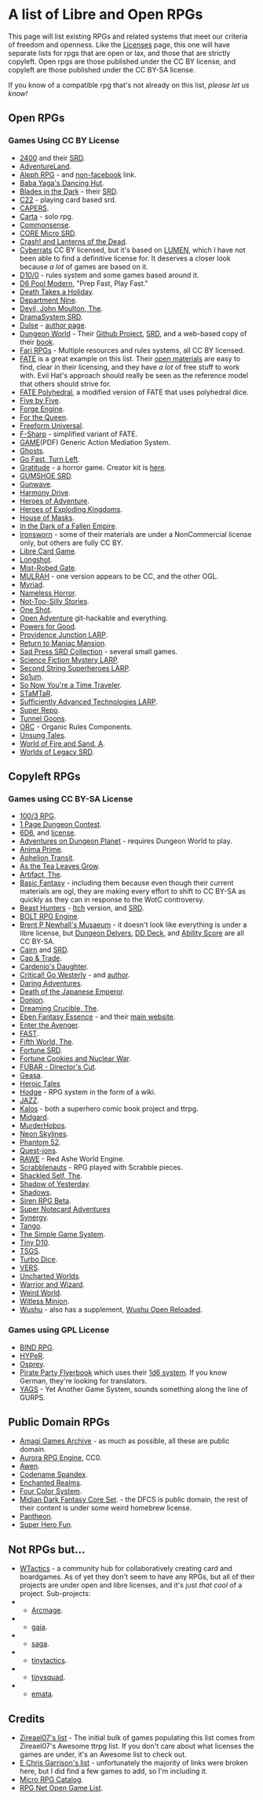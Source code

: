 # A list of Libre and Open RPGs

This page will list existing RPGs and related systems that meet our criteria of freedom and openness. Like the [Licenses](https://github.com/pinxedjacu/librerpg/blob/main/list-of-good-rpg-licenses.md) page, this one will have separate lists for rpgs that are open or lax, and those that are strictly copyleft. Open rpgs are those published under the CC BY license, and copyleft are those published under the CC BY-SA license.

If you know of a compatible rpg that's not already on this list, *please let us know!*

## Open RPGs

### Games Using CC BY License

* [2400](https://jasontocci.itch.io/2400) and their [SRD](https://jasontocci.itch.io/24xx).
* [AdventureLand](http://www.1km1kt.net/rpg/adventureland).
* [Aleph RPG](https://www.facebook.com/AlephRPG/) - and [non-facebook](https://www.drivethrurpg.com/product/282761/Aleph-RPG--v-20) link.
* [Baba Yaga's Dancing Hut](http://nickwedig.libraryofhighmoon.com/2012/12/baba-yagas-dancing-hut/).
* [Blades in the Dark](https://bladesinthedark.com/) - their [SRD](https://bladesinthedark.com/node/33).
* [C22](https://c22system.com/thebasics) - playing card based srd.
* [CAPERS](https://www.nerdburgergames.com/capers).
* [Carta](https://peachgardengames.itch.io/carta-srd) - solo rpg.
* [Commonsense](https://www.drivethrurpg.com/product/359829/Commonsense-A-RolePlaying-Game-System).
* [CORE Micro SRD](https://as-if.itch.io/core-micro).
* [Crash! and Lanterns of the Dead](http://nickwedig.libraryofhighmoon.com/2012/04/game-chef-2012-crash-lanterns-of-the-dead/).
* [Cyberrats](https://alrine.itch.io/cyberrats) CC BY licensed, but it's based on [LUMEN](https://gilarpgs.itch.io/lumen), which I have not been able to find a definitive license for. It deserves a closer look because *a lot* of games are based on it.
* [D10/0](https://www.bestwithstuff.com/RPGProjects.html) - rules system and some games based around it.
* [D6 Pool Modern](https://www.drivethrurpg.com/product/134520/D6Pool-Modern-Roleplaying?src=newest), "Prep Fast, Play Fast."
* [Death Takes a Holiday](http://nickwedig.libraryofhighmoon.com/2013/06/death-takes-a-holiday-major-revision/).
* [Department Nine](http://nickwedig.libraryofhighmoon.com/2010/12/department-nine/).
* [Devil, John Moulton, The](http://nickwedig.libraryofhighmoon.com/2014/04/the-devil-john-moulton/).
* [DramaSystem SRD](https://pelgranepress.com/2013/09/19/dramasystem-srd/).
* [Dulse](https://www.dropbox.com/s/rnpalw06sp5s0te/dulse.pdf?dl=0) - [author page](https://bullypulpitgames.com/pages/jason-morningstar?_pos=1&_sid=5e3e2c114&_ss=r).
* [Dungeon World](https://dungeon-world.com/) - Their [Github Project](https://github.com/Sagelt/Dungeon-World), [SRD](https://www.dungeonworldsrd.com/),  and a web-based copy of their [book](http://book.dwgazetteer.com/index.html).
* [Fari RPGs](https://fari.games/browse/fari-rpgs) - Multiple resources and rules systems, all CC BY licensed.
* [FATE](https://evilhat.com/product/fate-core-system/) is a great example on this list. Their [open materials](https://www.faterpg.com/licensing/licensing-fate-cc-by/) are easy to find, clear in their licensing, and they have *a lot* of free stuff to work with. Evil Hat's approach should really be seen as the reference model that others should strive for.
* [FATE Polyhedral](https://www.dropbox.com/s/5hl8z4kjvbhrbxf/Fate%20Polyhedral%20Edition.pdf?dl=0), a modified version of FATE that uses polyhedral dice.
* [Five by Five](https://www.drivethrurpg.com/product/115748/Five-by-Five?manufacturers_id=5581).
* [Forge Engine](https://www.heroforgegames.com/forge-engine/).
* [For the Queen](https://forthequeengame.com/).
* [Freeform Universal](https://www.perilplanet.com/freeform-universal/).
* [F-Sharp](http://studiohunty.com/f-sharp/) - simplified variant of FATE.
* [GAME](http://www.1km1kt.net/wp-content/uploads/2011/02/GAMEv1-1.pdf)(PDF) Generic Action Mediation System.
* [Ghosts](http://fossilbank.wikidot.com/work:ghosts).
* [Go Fast, Turn Left](http://nickwedig.libraryofhighmoon.com/2011/05/go-fast-turn-left/).
* [Gratitude](https://alrine.itch.io/gratitude-a-horror-game) - a horror game. Creator kit is [here](https://alrine.itch.io/gratitude-creators-kit).
* [GUMSHOE SRD](https://pelgranepress.com/2013/10/24/the-gumshoe-system-reference-document/).
* [Gunwave](http://fossilbank.wikidot.com/work:gunwave).
* [Harmony Drive](https://peachgardengames.itch.io/harmony-drive).
* [Heroes of Adventure](https://nameless-designer.itch.io/heroes-of-adventure).
* [Heroes of Exploding Kingdoms](https://willowx.itch.io/heroes-of-the-exploding-kingdoms-v7-2).
* [House of Masks](http://nickwedig.libraryofhighmoon.com/2012/06/house-of-masks-new-playtest-version/).
* [In the Dark of a Fallen Empire](https://jkent2585.itch.io/in-the-dark-of-a-fallen-empire).
* [Ironsworn](https://www.ironswornrpg.com/) - some of their materials are under a NonCommercial license only, but others are fully CC BY.
* [Libre Card Game](https://librecardgame.sourceforge.net/dokuwiki/).
* [Longshot](http://nickwedig.libraryofhighmoon.com/2010/12/longshot/).
* [Mist-Robed Gate](https://summerbird.wordpress.com/2012/02/14/mist-robed-gate-pdf/).
* [MULRAH](http://www.1km1kt.net/rpg/mulrah) - one version appears to be CC, and the other OGL.
* [Myriad](https://www.drivethrurpg.com/product/29196/Myriad-RPG-System).
* [Nameless Horror](http://nickwedig.libraryofhighmoon.com/2013/10/nameless-horror-version-0-2/).
* [Not-Too-Silly Stories](http://fossilbank.wikidot.com/work:not-too-silly-stories).
* [One Shot](https://docs.google.com/document/d/1YtTisR9yJWoIMSAWxbM4sGLTc0Fopqn8gcwjGoykKzc/edit?pli=1).
* [Open Adventure](https://github.com/openadventure/Open-Adventure) git-hackable and everything.
* [Powers for Good](https://www.drivethrurpg.com/product/126205/Powers-For-Good-%230).
* [Providence Junction LARP](http://nickwedig.libraryofhighmoon.com/2010/12/providence-junction/).
* [Return to Maniac Mansion](http://nickwedig.libraryofhighmoon.com/2011/11/return-to-maniac-mansion/).
* [Sad Press SRD Collection](https://sadpress.itch.io/sad-press-srd-collection) - several small games.
* [Science Fiction Mystery LARP](http://nickwedig.libraryofhighmoon.com/2010/12/science-fiction-mystery/).
* [Second String Superheroes LARP](http://nickwedig.libraryofhighmoon.com/2010/12/second-string-superheroes/).
* [So1um](https://github.com/brunobord/so1um).
* [So Now You're a Time Traveler](http://nickwedig.libraryofhighmoon.com/2013/08/so-now-youre-a-time-traveler/).
* [STaMTaR](http://www.1km1kt.net/rpg/stamtar).
* [Sufficiently Advanced Technologies LARP](http://nickwedig.libraryofhighmoon.com/2011/01/sufficiently-advanced-technologies/).
* [Super Repo](http://nickwedig.libraryofhighmoon.com/2013/01/super-repo/).
* [Tunnel Goons](https://natetreme.itch.io/tunnelgoons).
* [ORC](https://vajraenterprises.com/new/?p=132) - Organic Rules Components.
* [Unsung Tales](https://www.unsungtales.com/).
* [World of Fire and Sand, A](http://nickwedig.libraryofhighmoon.com/2010/12/a-world-of-fire-and-sand/).
* [Worlds of Legacy SRD](https://ufopress.co.uk/the-world-of-legacy-srd/).




## Copyleft RPGs

### Games using CC BY-SA License

* [100/3 RPG](http://sven.kir.jp/100_3_RPG/index.html).
* [1 Page Dungeon Contest](https://campaignwiki.org/wiki/DungeonMaps/One_Page_Dungeon_Contest_2012).
* [6D6](https://6d6rpg.com/reviews/), and [license](https://6d6rpg.com/share-your-pdfs/).
* [Adventures on Dungeon Planet](https://redboxvancouver.wordpress.com/2013/03/29/adventures-on-dungeon-planet/) - requires Dungeon World to play.
* [Anima Prime](http://www.animaprimerpg.com/main/).
* [Aphelion Transit](https://squidhead-games.itch.io/aphelion-transit).
* [As the Tea Leaves Grow](http://fossilbank.wikidot.com/work:as-the-tea-leaves-grow).
* [Artifact, The](http://www.theartifact.net/).
* [Basic Fantasy](https://www.basicfantasy.org/forums/viewtopic.php?f=2&t=4596) - including them because even though their current materials are ogl, they are making every effort to shift to CC BY-SA as quickly as they can in response to the WotC controversy.
* [Beast Hunters](https://berengad.com/site/index.php?id=beast-hunters) - [Itch](https://cwgriffen.itch.io/beast-hunters) version, and [SRD](https://berengad.com/bh15srd/).
* [BOLT RPG Engine](https://ajeypandey.itch.io/bolt-rpg-engine).
* [Brent P Newhall's Musaeum](https://www.drivethrurpg.com/browse/pub/2545/Brent-P-Newhall039s-Musaeum) - it doesn't look like everything is under a libre license, but [Dungeon Delvers](https://www.drivethrurpg.com/product/118558/Dungeon-Delvers), [DD Deck](https://www.drivethrurpg.com/product/124961/Dungeon-Delvers-Deck), and [Ability Score](https://www.drivethrurpg.com/product/124295/Ability-Score) are all CC BY-SA.
* [Cairn](https://cairnrpg.com/) and [SRD](https://cairnrpg.com/cairn-srd/).
* [Cap & Trade](http://fossilbank.wikidot.com/work:cap-trade).
* [Cardenio's Daughter](http://nickwedig.libraryofhighmoon.com/2011/07/cardenios-daughter/).
* [Critical! Go Westerly](https://www.drivethrurpg.com/product_info.php?products_id=100105) - and [author](https://gamishdesigner.blogspot.com/).
* [Daring Adventures](http://www.1km1kt.net/rpg/daring-adventures).
* [Death of the Japanese Emperor](https://docs.google.com/document/d/1b6yyX1O9pTgaIgPt1d7JUzCXCXn24gPXxhxgoWKkbMI/edit?pli=1).
* [Donjon](https://web.archive.org/web/20071013075848/http://open.crngames.com/src/donjon.html).
* [Dreaming Crucible, The](https://storybythethroat.wordpress.com/games/).
* [Eben Fantasy Essence](https://www.drivethrurpg.com/product/364050/Ebon-Fantasy-Essence) - and their [main website](https://ebongryphon.com/main/).
* [Enter the Avenger](https://sites.google.com/site/sitodirafu/Home/i-miei-giochi/enter-the-avenger).
* [FAST](https://retroroleplaying.com/content/fast-rpg/).
* [Fifth World, The](https://thefifthworld.com/).
* [Fortune SRD](https://web.archive.org/web/20141014085941/http://www.funhavergames.com/fsrd/).
* [Fortune Cookies and Nuclear War](http://nickwedig.libraryofhighmoon.com/wp-content/uploads/2011/03/fortune-cookies2.pdf).
* [FUBAR - Director's Cut](https://vulpinoid.blogspot.com/2011/05/fubar-directors-cut-now-available.html).
* [Geasa](http://www.1km1kt.net/rpg/geasa).
* [Heroic Tales](https://squidhead-games.itch.io/heroic-tales)
* [Hodge](https://hodge.fandom.com/wiki/Hodge_Wiki) - RPG system in the form of a wiki.
* [JAZZ](https://ogc.rpglibrary.org/index.php?title=Jazz).
* [Kalos](https://www.kaloscomics.com/) - both a superhero comic book project and ttrpg.
* [Midgard](http://fossilbank.wikidot.com/work:midgard).
* [MurderHobos](https://www.drivethrurpg.com/product/129865/MurderHobos).
* [Neon Skylines](https://squidhead-games.itch.io/neon-skylines).
* [Phantom 52](http://www.1km1kt.net/rpg/phanton-52).
* [Quest-ions](http://www.1km1kt.net/rpg/quest-ions).
* [RAWE](http://redash.org/) - Red Ashe World Engine.
* [Scrabblenauts](http://nickwedig.libraryofhighmoon.com/2011/11/scrabblenauts/) - RPG played with Scrabble pieces.
* [Shackled Self, The](http://www.1km1kt.net/rpg/the-shackled-self).
* [Shadow of Yesterday](https://mattmachell.github.io/minimum-viable-ebook/examples/tsoy/index.html).
* [Shadows](https://mozai.com/writing/not_mine/shadows.html).
* [Siren RPG Beta](https://github.com/ElectricCoffee/SirenRPG).
* [Super Notecard Adventures](https://github.com/brunobord/micro-rpg-catalog/blob/master/super-notecard-adventure.md)
* [Synergy](http://www.1km1kt.net/rpg/synergy).
* [Tango](https://sites.google.com/site/tangorpgsystem/home).
* [The Simple Game System](https://tsgs.atomicunicycle.com/).
* [Tiny D10](https://td10.org/wiki/Main_Page).
* [TSGS](http://tower.newcenturycomputers.net/tsgs.html).
* [Turbo Dice](https://www.drivethrurpg.com/product/115280/Turbo-Dice).
* [VERS](https://jason-murray.itch.io/vers-rpg).
* [Uncharted Worlds](https://uncharted-worlds.com/).
* [Warrior and Wizard](https://docs.google.com/document/d/1nc1rtATXRxKSpoK-AHplyJ4QsB3JK0qbAfBs3wXZIkM/edit#heading=h.h4lak2wv2jnv).
* [Weird World](https://docs.google.com/document/d/1dK62F-kakCCLHhVwyjU2WVSxYELvdw-g16CgE8WkOMU/edit).
* [Witless Minion](http://www.1km1kt.net/rpg/witless-minion).
* [Wushu](http://danielbayn.com/wushu/) - also has a supplement, [Wushu Open Reloaded](http://wiki.saberpunk.net/Wushu/OpenReloaded).

### Games using GPL License

* [BIND RPG](https://gitlab.com/bindrpg/core).
* [HYPeR](https://ynam.tripod.com/hyper/index.html).
* [Osprey](https://www.ludism.org/rpg/osprey.pdf).
* [Pirate Party Flyerbook](https://www.1w6.org/english/flyerbook-rules) which uses their [1d6 system](https://www.1w6.org/english). If you know German, they're looking for translators.
* [YAGS](https://www.notasnark.net/yags/index) - Yet Another Game System, sounds something along the line of GURPS.


## Public Domain RPGs

* [Amagi Games Archive](https://sites.google.com/a/amagi-games.net/amagi-games/games-archive) - as much as possible, all these are public domain.
* [Aurora RPG Engine](https://lynxthoughts.com/aurora/), CC0.
* [Awen](http://fossilbank.wikidot.com/entry:awen).
* [Codename Spandex](https://gurbintrollgames.wordpress.com/codename-spandex/).
* [Enchanted Realms](https://archive.org/details/enchanted-realms/mode/2up).
* [Four Color System](https://www.drivethrurpg.com/product/50837/Four-Color-System-Core-Rules).
* [Midian Dark Fantasy Core Set](https://midian.fandom.com/wiki/Dark_Fantasy_Core_Set). - the DFCS is public domain, the rest of their content is under some weird homebrew license.
* [Pantheon](http://www.1km1kt.net/rpg/pantheon).
* [Super Hero Fun](https://archive.org/details/super-hero-fun/mode/2up).

## Not RPGs but...

* [WTactics](http://wtactics.org/) - a community hub for collaboratively creating card and boardgames. As of yet they don't seem to have any RPGs, but all of their projects are under open and libre licenses, and it's just *that cool* of a project. Sub-projects:
* * [Arcmage](https://arcmage.org/).
* * [gaia](http://gaia.li/).
* * [saga](http://saga.li/).
* * [tinytactics](http://tinytactics.org/).
* * [tinysquad](http://www.tinysquad.org/).
* * [emata](http://www.emata.org/).

## Credits

* [Zireael07's list](https://github.com/Zireael07/awesome-tabletop-rpgs) - The initial bulk of games populating this list comes from Zireael07's Awesome ttrpg list. If you don't care about what licenses the games are under, it's an Awesome list to check out.
* [E Chris Garrison's list](https://sillyhatbooks.com/other-stuff/games/) - unfortunately the majority of links were broken here, but I did find a few games to add, so I'm including it.
* [Micro RPG Catalog](https://github.com/brunobord/micro-rpg-catalog).
* [RPG Net Open Game List](https://wiki.rpg.net/index.php/Open_Game_Systems).
